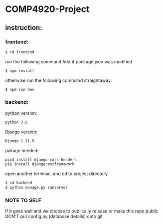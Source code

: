 # COMP4920-Project
## instruction:
### frontend:
```sh
$ cd frontend
```
run the following command first if package.json was modified
```sh
$ npm install
```
otherwise run the following command straightaway:
```sh
$ npm run dev
```

### backend:
python version:
```sh
python 3.6
```
Django version:
```sh
Django 1.11.5
```
pakage needed:
```sh
pip3 install django-cors-headers
pip install djangorestframework
```
open another terminal, and cd to project directory
```sh
$ cd backend 
$ python manage.py runserver
```

### NOTE TO SELF
If it goes well and we choose to publically release or make this repo public DON'T put config.py (database details) onto git
